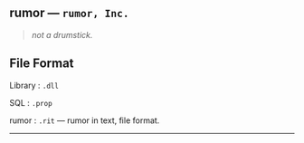 ## rumor — `rumor, Inc.` 
> _not a drumstick._

File Format
-----------------------------------

Library : `.dll`

SQL : `.prop`

rumor : `.rit` — rumor in text, file format.

-----------------------------------
